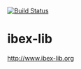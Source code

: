[![Build Status](https://travis-ci.org/ibex-team/ibex-lib.svg?branch=master-tmp)](https://travis-ci.org/ibex-team/ibex-lib)

ibex-lib
========

http://www.ibex-lib.org
